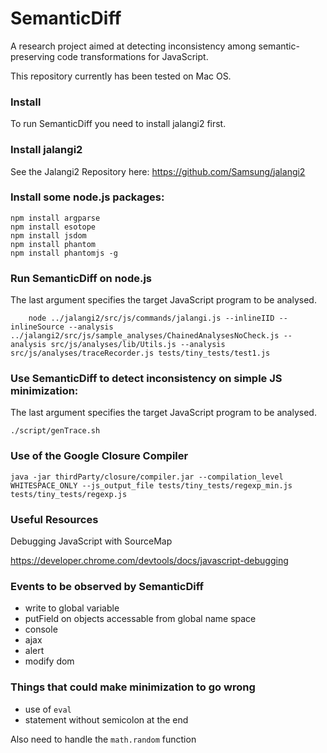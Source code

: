# SemanticDiff
A research project aimed at detecting inconsistency among semantic-preserving code transformations for JavaScript.


This repository currently has been tested on Mac OS.

### Install

To run SemanticDiff you need to install jalangi2 first.

### Install jalangi2
See the Jalangi2 Repository here:
https://github.com/Samsung/jalangi2

### Install some node.js packages:

```
npm install argparse
npm install esotope
npm install jsdom
npm install phantom
npm install phantomjs -g
```

### Run SemanticDiff on node.js

The last argument specifies the target JavaScript program to be analysed.
```
    node ../jalangi2/src/js/commands/jalangi.js --inlineIID --inlineSource --analysis ../jalangi2/src/js/sample_analyses/ChainedAnalysesNoCheck.js --analysis src/js/analyses/lib/Utils.js --analysis src/js/analyses/traceRecorder.js tests/tiny_tests/test1.js
```

### Use SemanticDiff to detect inconsistency on simple JS minimization:

The last argument specifies the target JavaScript program to be analysed.
```
./script/genTrace.sh
```

### Use of the Google Closure Compiler

```
java -jar thirdParty/closure/compiler.jar --compilation_level WHITESPACE_ONLY --js_output_file tests/tiny_tests/regexp_min.js tests/tiny_tests/regexp.js
```

### Useful Resources

Debugging JavaScript with SourceMap

  https://developer.chrome.com/devtools/docs/javascript-debugging


### Events to be observed by SemanticDiff

 * write to global variable
 * putField on objects accessable from global name space
 * console
 * ajax
 * alert
 * modify dom


### Things that could make minimization to go wrong

 * use of ```eval```
 * statement without semicolon at the end

Also need to handle the ```math.random``` function

